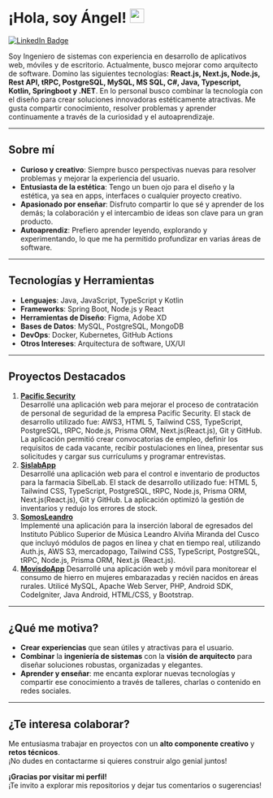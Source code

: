 <!--## Hi there 👋-->

<!--
**fredanup/fredanup** is a ✨ _special_ ✨ repository because its `README.md` (this file) appears on your GitHub profile.

Here are some ideas to get you started:

- 🔭 I’m currently working on ...
- 🌱 I’m currently learning ...
- 👯 I’m looking to collaborate on ...
- 🤔 I’m looking for help with ...
- 💬 Ask me about ...
- 📫 How to reach me: ...
- 😄 Pronouns: ...
- ⚡ Fun fact: ...
-->
# ¡Hola, soy Ángel! <img src="https://media.giphy.com/media/hvRJCLFzcasrR4ia7z/giphy.gif" width="28">

[![LinkedIn Badge](https://img.shields.io/badge/-LinkedIn-0A66C2?style=flat&logo=Linkedin&logoColor=white)](https://www.linkedin.com/in/upfa/)
<!--
[![Twitter Badge](https://img.shields.io/badge/-Twitter-1DA1F2?style=flat&logo=Twitter&logoColor=white)](TU_TWITTER_URL)
[![Portfolio Badge](https://img.shields.io/badge/-Portfolio-000?style=flat&logo=vercel&logoColor=white)](TU_PORTFOLIO_URL)-->

Soy Ingeniero de sistemas con experiencia en desarrollo de aplicativos web, móviles y de escritorio. Actualmente, busco mejorar como arquitecto de software. Domino las siguientes tecnologías: **React.js, Next.js, Node.js, Rest API, tRPC, PostgreSQL, MySQL, MS SQL, C#, Java, Typescript, Kotlin, Springboot y .NET**. En lo personal busco combinar la tecnología con el diseño para crear soluciones innovadoras estéticamente atractivas. Me gusta compartir conocimiento, resolver problemas y aprender continuamente a través de la curiosidad y el autoaprendizaje.

---

## Sobre mí
- **Curioso y creativo**: Siempre busco perspectivas nuevas para resolver problemas y mejorar la experiencia del usuario.  
- **Entusiasta de la estética**: Tengo un buen ojo para el diseño y la estética, ya sea en apps, interfaces o cualquier proyecto creativo.  
- **Apasionado por enseñar**: Disfruto compartir lo que sé y aprender de los demás; la colaboración y el intercambio de ideas son clave para un gran producto.  
- **Autoaprendiz**: Prefiero aprender leyendo, explorando y experimentando, lo que me ha permitido profundizar en varias áreas de software.

---

## Tecnologías y Herramientas
- **Lenguajes**: Java, JavaScript, TypeScript y Kotlin  
- **Frameworks**: Spring Boot, Node.js y React  
- **Herramientas de Diseño**: Figma, Adobe XD  
- **Bases de Datos**: MySQL, PostgreSQL, MongoDB  
- **DevOps**: Docker, Kubernetes, GitHub Actions  
- **Otros Intereses**: Arquitectura de software, UX/UI

---

## Proyectos Destacados
1. **[Pacific Security](https://github.com/fredanup/pacific-security.git)**  
   Desarrollé una aplicación web para mejorar el proceso de contratación de personal de seguridad de la empresa Pacific Security. El stack de desarrollo utilizado fue: AWS3, HTML 5, Tailwind CSS, TypeScript, PostgreSQL,
   tRPC, Node.js, Prisma ORM, Next.js(React.js), Git y GitHub. La aplicación permitió crear convocatorias de empleo, definir los requisitos de cada vacante, recibir postulaciones en línea, presentar sus solicitudes y
   cargar sus currículums y programar entrevistas.
3. **[SislabApp](https://github.com/fredanup/sislab.git)**  
   Desarrollé una aplicación web para el control e inventario de productos para la farmacia SibelLab. El stack de desarrollo utilizado fue: HTML 5, Tailwind CSS, TypeScript, PostgreSQL, tRPC, Node.js, Prisma ORM,
   Next.js(React.js), Git y GitHub. La aplicación optimizó la gestión de inventarios y redujo los errores de stock.
5. **[SomosLeandro](https://github.com/fredanup/somosleandro.git)**  
   Implementé una aplicación para la inserción laboral de egresados del Instituto Público Superior de Música Leandro Alviña Miranda del Cusco que incluyó módulos de pagos en línea y chat en tiempo real, utilizando
   Auth.js, AWS S3, mercadopago, Tailwind CSS, TypeScript, PostgreSQL, tRPC, Node.js, Prisma ORM, Next.js (React.js).
7. **[MovisdoApp](https://github.com/fredanup/MovisdoApp.git)**
   Desarrollé una aplicación web y móvil para monitorear el consumo de hierro en mujeres embarazadas y recién nacidos en áreas rurales. Utilicé MySQL, Apache Web Server, PHP, Android SDK, CodeIgniter, Java Android,
   HTML/CSS, y Bootstrap.
---

## ¿Qué me motiva?
- **Crear experiencias** que sean útiles y atractivas para el usuario.  
- **Combinar** la **ingeniería de sistemas** con la **visión de arquitecto** para diseñar soluciones robustas, organizadas y elegantes.  
- **Aprender y enseñar**: me encanta explorar nuevas tecnologías y compartir ese conocimiento a través de talleres, charlas o contenido en redes sociales.

---

## ¿Te interesa colaborar?
Me entusiasma trabajar en proyectos con un **alto componente creativo** y **retos técnicos**.  
¡No dudes en contactarme si quieres construir algo genial juntos!

**¡Gracias por visitar mi perfil!**  
¡Te invito a explorar mis repositorios y dejar tus comentarios o sugerencias!
